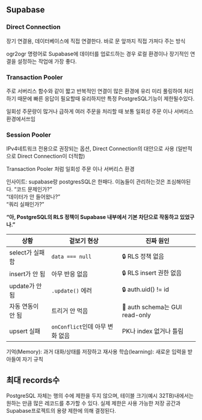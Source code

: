 

## Supabase

### Direct Connection
장기 연결용, 데이터베이스에 직접 연결한다.
바로 문 앞까지 직접 가져다 주는 방식

ogr2ogr 명령어로 Supabase에 데이터를 업로드하는 경우 로컬 환경이나 장기적인 연결을 설정하는 작업애 가장 좋다.
### Transaction Pooler
주로 서버리스 함수와 같이 짧고 반복적인 연결이 많은 환경에 유리
미리 풀링하여 처리하기 때문에 빠른 응답이 필요할때 유리하지만 특정 PostgreSQL기능이 제한될수있다.

일회성 주문량이 많거나 급하게 여러 주문을 처리할 때 보통 일회성 주문 이나 서버리스 환경에서쓰임
### Session Pooler
IPv4네트워크 전용으로 권장되는 옵션, Direct Connection의 대안으로 사용 (일반적으로 Direct Connection이 더적합)

Transaction Pooler 처럼 일회성 주문 이나 서버리스 환경

인사이트: supabase랑 postgresSQL은 한패다. 이놈들이 관리하는것은 조심해야된다.
“코드 문제인가?”  
“데이터가 안 들어왔나?”  
“쿼리 실패인가?”

 **“아, PostgreSQL의 RLS 정책이 Supabase 내부에서 기본 차단으로 작동하고 있었구나.”** 

| 상황          | 겉보기 현상                  | 진짜 원인                         |
| ----------- | ----------------------- | ----------------------------- |
| select가 실패함 | `data === null`         | 🔒 RLS 정책 없음                  |
| insert가 안 됨 | 아무 반응 없음                | 🔒 RLS insert 권한 없음           |
| update가 안 됨 | `.update()` 에러          | 🔒 auth.uid() != id           |
| 자동 연동이 안 됨  | 트리거 안 먹음                | 🧨 auth schema는 GUI read-only |
| upsert 실패   | `onConflict`인데 아무 변화 없음 | PK나 index 없거나 틀림              |

기억(Memory): 과거 대화/상태를 저장하고 재사용
학습(learning): 새로운 입력을 받아들여 자기 규칙

## 최대 records수
PostgreSQL 자체는 행의 수에 제한을 두지 않으며, 테이블 크기(예시 32TB)내에서는 원하는 만큼 많은 레코드를 추가할 수 있다.
실제 제한은 사용 가능한 저장 공간과 Supabase프로젝트의 용량 제한에 의해 결정된다.